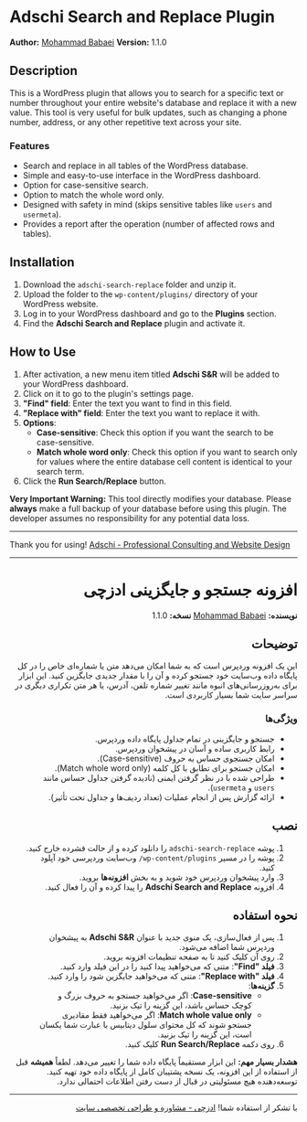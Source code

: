 # Adschi Search and Replace Plugin

**Author:** [Mohammad Babaei](https://adschi.com)
**Version:** 1.1.0

## Description

This is a WordPress plugin that allows you to search for a specific text or number throughout your entire website's database and replace it with a new value. This tool is very useful for bulk updates, such as changing a phone number, address, or any other repetitive text across your site.

### Features

-   Search and replace in all tables of the WordPress database.
-   Simple and easy-to-use interface in the WordPress dashboard.
-   Option for case-sensitive search.
-   Option to match the whole word only.
-   Designed with safety in mind (skips sensitive tables like `users` and `usermeta`).
-   Provides a report after the operation (number of affected rows and tables).

## Installation

1.  Download the `adschi-search-replace` folder and unzip it.
2.  Upload the folder to the `wp-content/plugins/` directory of your WordPress website.
3.  Log in to your WordPress dashboard and go to the **Plugins** section.
4.  Find the **Adschi Search and Replace** plugin and activate it.

## How to Use

1.  After activation, a new menu item titled **Adschi S&R** will be added to your WordPress dashboard.
2.  Click on it to go to the plugin's settings page.
3.  **"Find" field**: Enter the text you want to find in this field.
4.  **"Replace with" field**: Enter the text you want to replace it with.
5.  **Options**:
    -   **Case-sensitive**: Check this option if you want the search to be case-sensitive.
    -   **Match whole word only**: Check this option if you want to search only for values where the entire database cell content is identical to your search term.
6.  Click the **Run Search/Replace** button.

**Very Important Warning:** This tool directly modifies your database. Please **always** make a full backup of your database before using this plugin. The developer assumes no responsibility for any potential data loss.

---

Thank you for using!
[Adschi - Professional Consulting and Website Design](https://adschi.com)

---
<div dir="rtl">

# افزونه جستجو و جایگزینی ادزچی

**نویسنده:** [Mohammad Babaei](https://adschi.com)
**نسخه:** 1.1.0

## توضیحات

این یک افزونه وردپرس است که به شما امکان می‌دهد متن یا شماره‌ای خاص را در کل پایگاه داده وب‌سایت خود جستجو کرده و آن را با مقدار جدیدی جایگزین کنید. این ابزار برای به‌روزرسانی‌های انبوه مانند تغییر شماره تلفن، آدرس، یا هر متن تکراری دیگری در سراسر سایت شما بسیار کاربردی است.

### ویژگی‌ها

-   جستجو و جایگزینی در تمام جداول پایگاه داده وردپرس.
-   رابط کاربری ساده و آسان در پیشخوان وردپرس.
-   امکان جستجوی حساس به حروف (Case-sensitive).
-   امکان جستجو برای تطابق با کل کلمه (Match whole word only).
-   طراحی شده با در نظر گرفتن ایمنی (نادیده گرفتن جداول حساس مانند `users` و `usermeta`).
-   ارائه گزارش پس از انجام عملیات (تعداد ردیف‌ها و جداول تحت تأثیر).

## نصب

1.  پوشه `adschi-search-replace` را دانلود کرده و از حالت فشرده خارج کنید.
2.  پوشه را در مسیر `wp-content/plugins/` وب‌سایت وردپرسی خود آپلود کنید.
3.  وارد پیشخوان وردپرس خود شوید و به بخش **افزونه‌ها** بروید.
4.  افزونه **Adschi Search and Replace** را پیدا کرده و آن را فعال کنید.

## نحوه استفاده

1.  پس از فعال‌سازی، یک منوی جدید با عنوان **Adschi S&R** به پیشخوان وردپرس شما اضافه می‌شود.
2.  روی آن کلیک کنید تا به صفحه تنظیمات افزونه بروید.
3.  **فیلد "Find"**: متنی که می‌خواهید پیدا کنید را در این فیلد وارد کنید.
4.  **فیلد "Replace with"**: متنی که می‌خواهید جایگزین شود را وارد کنید.
5.  **گزینه‌ها**:
    -   **Case-sensitive**: اگر می‌خواهید جستجو به حروف بزرگ و کوچک حساس باشد، این گزینه را تیک بزنید.
    -   **Match whole value only**: اگر می‌خواهید فقط مقادیری جستجو شوند که کل محتوای سلول دیتابیس با عبارت شما یکسان است، این گزینه را تیک بزنید.
6.  روی دکمه **Run Search/Replace** کلیک کنید.

**هشدار بسیار مهم:** این ابزار مستقیماً پایگاه داده شما را تغییر می‌دهد. لطفاً **همیشه** قبل از استفاده از این افزونه، یک نسخه پشتیبان کامل از پایگاه داده خود تهیه کنید. توسعه‌دهنده هیچ مسئولیتی در قبال از دست رفتن اطلاعات احتمالی ندارد.

---

با تشکر از استفاده شما!
[ادزچی - مشاوره و طراحی تخصصی سایت](https://adschi.com)

</div>

